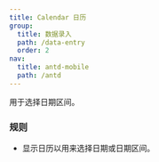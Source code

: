 ```yaml
---
title: Calendar 日历
group:
  title: 数据录入
  path: /data-entry
  order: 2
nav:
  title: antd-mobile
  path: /antd
---
```


用于选择日期区间。

### 规则
- 显示日历以用来选择日期或日期区间。

<code src="./demos/basic.tsx" />

<API/>
